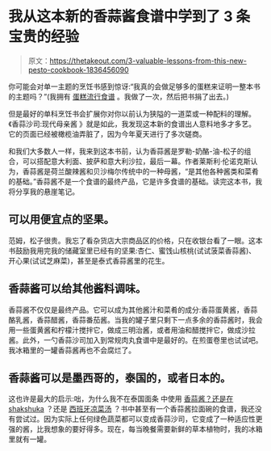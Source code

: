 # 我从这本新的香蒜酱食谱中学到了 3 条宝贵的经验

> 原文：<https://thetakeout.com/3-valuable-lessons-from-this-new-pesto-cookbook-1836456090>

你可能会对单一主题的烹饪书感到惊讶:“我真的会做足够多的蛋糕来证明一整本书的主题吗？”(我拥有 [蛋糕流行食谱](https://www.barnesandnoble.com/p/cake-pops-bakerella/1112399461/2661769588116) 。我做了一次，然后把书捐了出去。)



但是最好的单科烹饪书会扩展你对你以前认为狭隘的一道菜或一种配料的理解。《香蒜沙司:现代母亲酱 》就是如此，我发现这本新的食谱出人意料地多才多艺。它的页面已经被橄榄油弄脏了，因为今年夏天进行了多次磋商。

和我们大多数人一样，我来到这本书前，认为香蒜酱是罗勒-奶酪-油-松子的组合，可以搭配意大利面、披萨和意大利沙拉，最后一幕。作者莱斯利·伦诺克斯认为，香蒜酱是荷兰酸辣酱和贝沙梅尔传统中的一种母酱，“是其他各种酱类和菜肴的基础。”香蒜酱不是一个食谱的最终产品，它是许多食谱的基础。读完这本书，我将分享我的悬崖笔记。

## 可以用便宜点的坚果。

范姆，松子很贵。我忘了看杂货店大宗商品区的价格，只在收银台看了一眼。这本书鼓励我用完我的储藏室里已经有的坚果:杏仁、蜜饯山核桃(试试菠菜香蒜酱)、开心果(试试芝麻菜)，甚至是泰式香蒜酱里的花生。

## 香蒜酱可以给其他酱料调味。

香蒜酱不仅仅是最终产品。它可以成为其他酱汁和菜肴的成分:香蒜蛋黄酱，香蒜酪乳酱，香蒜醋酱，香蒜番茄酱。当我的罐子里只剩下一点多余的香蒜酱时，我会用一些蛋黄酱和柠檬汁搅拌它，做成三明治酱，或者用油和醋搅拌它，做成沙拉酱。此外，一勺香蒜沙司加入到常规肉丸食谱中是最好的。在煎蛋卷里也试试吧。我冰箱里的一罐香蒜酱再也不会腐烂了。

## 香蒜酱可以是墨西哥的，泰国的，或者日本的。

这也许是最大的启示:咄，为什么我不在泰国面条 中使用 [香蒜酱？还是在](https://thetakeout.com/recipe-how-to-make-thai-pesto-noodle-salad-1836454033?rev=1563491502188) [shakshuka](https://thetakeout.com/recipe-how-to-make-shakshuka-1834452819) ？还是 [西班牙凉菜汤](https://thetakeout.com/make-gazpacho-a-spanish-summer-in-sippable-form-1798264167) ？书中甚至有一个香蒜酱拉面碗的食谱，我还没有尝试过。因为实际上任何绿色蔬菜都可以变成香蒜沙司，它变成了一种适应性更强的酱，比我想象的要好得多。现在，每当晚餐需要新鲜的草本植物时，我的冰箱里就有一罐。